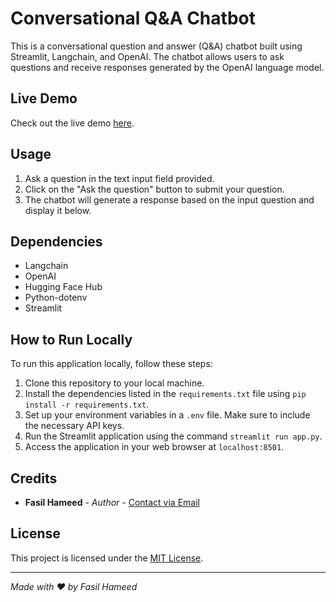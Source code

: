 # Conversational Q&A Chatbot

This is a conversational question and answer (Q&A) chatbot built using Streamlit, Langchain, and OpenAI. The chatbot allows users to ask questions and receive responses generated by the OpenAI language model.

## Live Demo

Check out the live demo [here]([lisaf/Lang_chain_cono_AI](https://huggingface.co/spaces/lisaf/Lang_chain_cono_AI)).

## Usage

1. Ask a question in the text input field provided.
2. Click on the "Ask the question" button to submit your question.
3. The chatbot will generate a response based on the input question and display it below.

## Dependencies

- Langchain
- OpenAI
- Hugging Face Hub
- Python-dotenv
- Streamlit

## How to Run Locally

To run this application locally, follow these steps:

1. Clone this repository to your local machine.
2. Install the dependencies listed in the `requirements.txt` file using `pip install -r requirements.txt`.
3. Set up your environment variables in a `.env` file. Make sure to include the necessary API keys.
4. Run the Streamlit application using the command `streamlit run app.py`.
5. Access the application in your web browser at `localhost:8501`.

## Credits

- **Fasil Hameed** - *Author* - [Contact via Email](mailto:faisalhameed763@gmail.com)

## License

This project is licensed under the [MIT License](LICENSE).

---

*Made with ❤️ by Fasil Hameed*
